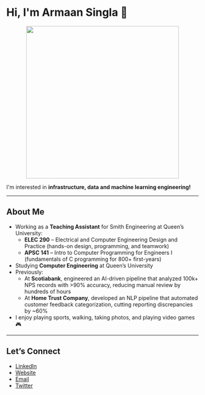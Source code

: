 # Hi, I'm Armaan Singla 👋

<p align="center">
  <img src="https://media.giphy.com/media/v1.Y2lkPTc5MGI3NjExaGh6MnM4aGVycmZydHQxbG1vNnFyNDd3d3NrY2U5bmkyenc5d21wcyZlcD12MV9naWZzX3NlYXJjaCZjdD1n/14wm71RSxaYX60/giphy.gif" width="400">
</p>

I'm interested in **infrastructure, data and machine learning engineering!**

---

## About Me
- Working as a **Teaching Assistant** for Smith Engineering at Queen’s University:  
  - **ELEC 290** – Electrical and Computer Engineering Design and Practice (hands-on design, programming, and teamwork)  
  - **APSC 141** – Intro to Computer Programming for Engineers I (fundamentals of C programming for 800+ first-years)  
- Studying **Computer Engineering** at Queen’s University  
- Previously:  
  - At **Scotiabank**, engineered an AI-driven pipeline that analyzed 100k+ NPS records with >90% accuracy, reducing manual review by hundreds of hours  
  - At **Home Trust Company**, developed an NLP pipeline that automated customer feedback categorization, cutting reporting discrepancies by ~60%  
- I enjoy playing sports, walking, taking photos, and playing video games 🎮  

---

## Let’s Connect
- [LinkedIn](https://www.linkedin.com/in/armaansingla)  
- [Website](https://armaansingla.me)  
- [Email](mailto:armaan.singla@outlook.com)  
- [Twitter](https://x.com/armsingla)  

